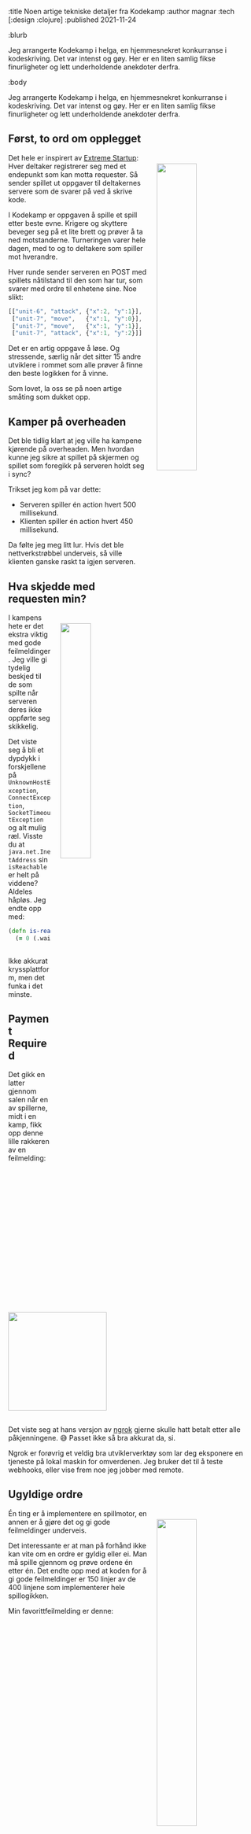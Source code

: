 :title Noen artige tekniske detaljer fra Kodekamp
:author magnar
:tech [:design :clojure]
:published 2021-11-24

:blurb

Jeg arrangerte Kodekamp i helga, en hjemmesnekret konkurranse i kodeskriving.
Det var intenst og gøy. Her er en liten samlig fikse finurligheter og lett
underholdende anekdoter derfra.

:body

Jeg arrangerte Kodekamp i helga, en hjemmesnekret konkurranse i kodeskriving.
Det var intenst og gøy. Her er en liten samlig fikse finurligheter og lett
underholdende anekdoter derfra.

## Først, to ord om opplegget

<img src="/images/blogg/kodekamp-brett.png" align="right" style="margin: 20px 0 20px 20px; width: 40%;"/>

Det hele er inspirert av [Extreme
Startup](https://github.com/rchatley/extreme_startup): Hver deltaker registrerer
seg med et endepunkt som kan motta requester. Så sender spillet ut oppgaver til
deltakernes servere som de svarer på ved å skrive kode.

I Kodekamp er oppgaven å spille et spill etter beste evne. Krigere og skyttere
beveger seg på et lite brett og prøver å ta ned motstanderne. Turneringen varer
hele dagen, med to og to deltakere som spiller mot hverandre.

Hver runde sender serveren en POST med spillets nåtilstand til den som har tur,
som svarer med ordre til enhetene sine. Noe slikt:

```js
[["unit-6", "attack", {"x":2, "y":1}],
 ["unit-7", "move",   {"x":1, "y":0}],
 ["unit-7", "move",   {"x":1, "y":1}],
 ["unit-7", "attack", {"x":1, "y":2}]]
```

Det er en artig oppgave å løse. Og stressende, særlig når det sitter 15 andre
utviklere i rommet som alle prøver å finne den beste logikken for å vinne.

Som lovet, la oss se på noen artige småting som dukket opp.

## Kamper på overheaden

Det ble tidlig klart at jeg ville ha kampene kjørende på overheaden. Men hvordan
kunne jeg sikre at spillet på skjermen og spillet som foregikk på serveren holdt
seg i sync?

Trikset jeg kom på var dette:

- Serveren spiller én action hvert 500 millisekund.
- Klienten spiller én action hvert 450 millisekund.

Da følte jeg meg litt lur. Hvis det ble nettverkstrøbbel underveis, så ville
klienten ganske raskt ta igjen serveren.

## Hva skjedde med requesten min?

<img src="/images/blogg/kodekamp-500.png" align="right" width="35%" style="margin: 20px 0 20px 20px;"/>

I kampens hete er det ekstra viktig med gode feilmeldinger. Jeg ville gi tydelig
beskjed til de som spilte når serveren deres ikke oppførte seg skikkelig.

Det viste seg å bli et dypdykk i forskjellene på `UnknownHostException`,
`ConnectException`, `SocketTimeoutException` og alt mulig ræl. Visste du at
`java.net.InetAddress` sin `isReachable` er helt på viddene? Aldeles håpløs. Jeg endte opp med:

```clj
(defn is-reachable? [host]
  (= 0 (.waitFor (.exec (java.lang.Runtime/getRuntime)
                        (str "ping -c 1 -W 1000 " host)))))
```

Ikke akkurat kryssplattform, men det funka i det minste.

## Payment Required

Det gikk en latter gjennom salen når en av spillerne, midt i en kamp, fikk opp
denne lille rakkeren av en feilmelding:

<img src="/images/blogg/kodekamp-payment.png" width="200px" style="margin: 16px 0;"/>

Det viste seg at hans versjon av [ngrok](https://ngrok.com) gjerne skulle hatt
betalt etter alle påkjenningene. 😅 Passet ikke så bra akkurat da, si.

Ngrok er forøvrig et veldig bra utviklerverktøy som lar deg eksponere en
tjeneste på lokal maskin for omverdenen. Jeg bruker det til å teste webhooks,
eller vise frem noe jeg jobber med remote.

## Ugyldige ordre

<img src="/images/blogg/kodekamp-ugyldige.png" align="right" width="40%" style="margin: 20px 0 20px 20px;"/>

Én ting er å implementere en spillmotor, en annen er å gjøre det og gi gode
feilmeldinger underveis.

Det interessante er at man på forhånd ikke kan vite om en ordre er gyldig eller
ei. Man må spille gjennom og prøve ordene én etter én. Det endte opp med at koden
for å gi gode feilmeldinger er 150 linjer av de 400 linjene som implementerer
hele spillogikken.

Min favorittfeilmelding er denne:

<img src="/images/blogg/kodekamp-themselves.png" width="400px" style="margin: 16px 0;"/>

## Hvordan velge de neste to spillerne?

Ettersom man får poeng i kampene man spiller, så ville jeg gjerne sørge for at
alle fikk spille like mange kamper i løpet av dagen.

Jeg ville også sørge for at de som ikke hadde spilt på en stund fikk prøve seg.
Og at man ikke møtte samme person hele tiden. Algoritmen min ble slik:

    ms = antall millisekunder siden forrige kamp
    n = antall kamper du har spilt

    score = ms / (n * n)

Første spiller er den med høyest score. Andre spiller velges på samme måte,
med unntaket at man ikke skal møte den samme spilleren som forrige gang.

Dette fungerte bedre enn forventet. De som møtte hverandre forrige gang (samme
`ms`) ender etter kampen opp med et stort gap i millisekunder, og dermed går det
hele fint på rundgang.

## Request / response

For en del år tilbake hadde jeg en fantastisk kveld på Oslo Extreme Programming
meetup. [Johannes](https://twitter.com/jhannes) arrangerte Extreme Startup, en
konkurranse han hadde tatt med seg fra XP 2011 i Spania. Det er lenge
siden nå, men den opplevelsen glemmer jeg aldri.

Mitt eneste savn den kvelden var å kunne se request/response-paret. Serveren
bombarderte endepunktet mitt med stadig nye spørsmål, men jeg kunne ikke se dem
noe sted.

Det var selvfølgelig en del av oppgaven.

Jeg likte den delen av konseptet. Lag din egen tooling. Men i Kodekamp ville jeg
tilby litt mer hjelp til deltakerne, så de kunne fokusere på spillogikken.

<img src="/images/blogg/kodekamp-request-page.png" style="margin: 32px 0;"/>

Her ser man både request JSON-payloaden som ble sendt fra serveren, og response body
som endepunktet svarte med. Man ser listen over ugyldige ordre. Man får se
spillet tegnet opp - og kan se ordrene bli spilt gjennom med play-knappen.

Men det kuleste her er antagelig knappen nederst til høyre. "Test denne på nytt"
trigger en ny utsending av requesten fra serveren, slik at man kan implementere
en fiks, og se det funke.

## Event bus

Jeg har skrevet litt om å [bruke en event-bus i
framsiekoden](/blogg/2020-01-enkel-arkitektur/) for å snu avhengigheter og få en
ensrettet dataflyt. Kommer tilbake til det straks.

Jeg hadde en artig arkitektur for dataflyt mellom klient og server denne gangen.
Alle sidene hadde litt ulike behov for strømmende data, så da fikk de hver sin
handler. Det var altså en egen websocket-handler for hver side i løsningen. Det
minner litt om "code behind"-konseptet fra ASP.NET.

Dermed kunne jeg sende eventer fra backenden rett inn på frontenden sin
event-bus.

Ikke noe mellomledd.

Alle meldingene fra backenden; rett ut på frontendens bus.

```clj
(put! ws-channel [[:assoc-in [:player] (prep-player player)]
                  [:publish :updated-player]])
```

Jeg sier ikke at det er en passende arkitektur over alt, men det gjorde det
jammenmeg lett å sende oppdateringer fra serveren. 😄

## Heartbeat

Når man strømmer data over websocket, så er det ganske essensielt å implementere
en heartbeat. Du kan ikke akkurat stole på å få beskjed om problemer i tide fra
nettverkslaget, for å si det sånn.

Events fra backenden ble sendt rett ut på frontendens bus, ikke sant? Dermed så
heartbeat-meldingene slik ut:

```js
[]
```

En tom liste. Ingen actions. Bare heartbeat.

Da var jeg godt fornøyd med meg selv. Sånn er det når man sitter alene og
kosekoder. Må huske å klappe seg selv på skulderen innimellom.

## Det beste til slutt

Jeg har snakket en del om "functional core / imperative shell". Blant annet i
lyntalen [16 minutter om pure functions](/16-minutter-om-pure-functions/) (tatt
opp på brettspillrommet i kjelleren), og nå ganske nylig på podkasten
[Kodeskikknemda](https://kodeskikknemnda.no/ep/3-magnar-sveen-adventur-delux/).

Poenget er kort fortalt å omstrukturere arkitekturen din, slik at
business-logikken ikke hviler på databasen, men får være selve kjernen i
kodebasen - OG runtimen.

Man sender altså inn "all relevant informasjon" til den funksjonelle kjernen (en
samling pure functions), som så svarer tilbake med liste av ordre som skal
utføres. Disse utføres av det imperative skallet.

Så hva var poenget?

Jo, det er jo akkurat sånn denne konkurransen fungerer. Alle som deltar får
kjenne på gleden av å implementere en funksjonell kjerne. Etter min mening det
morsomste med programmering: Renspikka business-logikk.

Deilig.

Så hadde jeg kanskje en baktanke likevel. For jeg mener det er veien å gå. Ikke
bare i kodekonkurranser.
